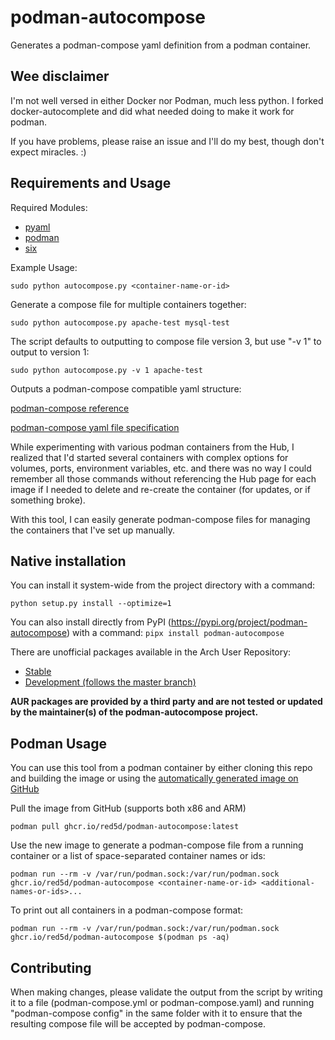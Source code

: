 # podman-autocompose
Generates a podman-compose yaml definition from a podman container.

## Wee disclaimer
I'm not well versed in either Docker nor Podman, much less python.
I forked docker-autocomplete and did what needed doing to make it work for podman.

If you have problems, please raise an issue and I'll do my best, though don't expect miracles. :)

## Requirements and Usage
Required Modules:
* [pyaml](https://pypi.python.org/project/pyaml/)
* [podman](https://pypi.python.org/project/podman)
* [six](https://pypi.python.org/project/six)

Example Usage:

    sudo python autocompose.py <container-name-or-id>


Generate a compose file for multiple containers together:

    sudo python autocompose.py apache-test mysql-test


The script defaults to outputting to compose file version 3, but use "-v 1" to output to version 1:

    sudo python autocompose.py -v 1 apache-test


Outputs a podman-compose compatible yaml structure:

[podman-compose reference](https://github.com/containers/podman-compose)

[podman-compose yaml file specification](https://github.com/compose-spec/compose-spec/blob/master/spec.md)

While experimenting with various podman containers from the Hub, I realized that I'd started several containers with complex options for volumes, ports, environment variables, etc. and there was no way I could remember all those commands without referencing the Hub page for each image if I needed to delete and re-create the container (for updates, or if something broke).

With this tool, I can easily generate podman-compose files for managing the containers that I've set up manually.

## Native installation

You can install it system-wide from the project directory with a command:

```python setup.py install --optimize=1```

You can also install directly from PyPI (https://pypi.org/project/podman-autocompose) with a command:
```pipx install podman-autocompose```

There are unofficial packages available in the Arch User Repository:
* [Stable](https://aur.archlinux.org/packages/podman-autocompose)
* [Development (follows the master branch)](https://aur.archlinux.org/packages/podman-autocompose-git)

**AUR packages are provided by a third party and are not tested or updated by the maintainer(s) of the podman-autocompose project.**

## Podman Usage

You can use this tool from a podman container by either cloning this repo and building the image or using the [automatically generated image on GitHub](https://github.com/Red5d/podman-autocompose/pkgs/container/podman-autocompose)

Pull the image from GitHub (supports both x86 and ARM)

    podman pull ghcr.io/red5d/podman-autocompose:latest

Use the new image to generate a podman-compose file from a running container or a list of space-separated container names or ids:

    podman run --rm -v /var/run/podman.sock:/var/run/podman.sock ghcr.io/red5d/podman-autocompose <container-name-or-id> <additional-names-or-ids>...

To print out all containers in a podman-compose format:

    podman run --rm -v /var/run/podman.sock:/var/run/podman.sock ghcr.io/red5d/podman-autocompose $(podman ps -aq)
    
## Contributing

When making changes, please validate the output from the script by writing it to a file (podman-compose.yml or podman-compose.yaml) and running "podman-compose config" in the same folder with it to ensure that the resulting compose file will be accepted by podman-compose.
